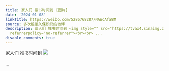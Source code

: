 ```yaml
---
title: 家人们 推书时间到 [图片]
date: '2024-01-08'
linkTitle: https://weibo.com/5286768287/NAWcAfa8M
source: 多次婉拒久保织织的微博
description: 家人们 推书时间到 <img style="" src="https://tvax4.sinaimg.cn/large/005LMJWfgy1hlml28drlfj30jx0ncaeh.jpg"
  referrerpolicy="no-referrer"><br><br> ...
disable_comments: true
---
```

家人们 推书时间到 <img style="" src="https://tvax4.sinaimg.cn/large/005LMJWfgy1hlml28drlfj30jx0ncaeh.jpg" referrerpolicy="no-referrer"><br><br> ...